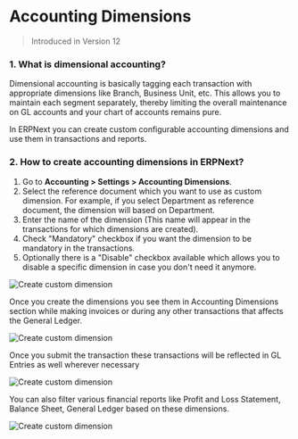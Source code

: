 <!-- add-breadcrumbs -->
# Accounting Dimensions

>Introduced in Version 12

### 1. What is dimensional accounting?
Dimensional accounting is basically tagging each transaction with appropriate dimensions like Branch, Business Unit, etc. This allows you to maintain each segment separately, thereby limiting the overall maintenance on GL accounts and your chart of accounts remains pure.

In ERPNext you can create custom configurable accounting dimensions and use them in transactions and reports.

### 2. How to create accounting dimensions in ERPNext?

1. Go to **Accounting > Settings > Accounting Dimensions**.
1. Select the reference document which you want to use as custom dimension. For example, if you select Department as reference document, the dimension will based on Department.
1. Enter the name of the dimension (This name will appear in the transactions for which dimensions are created).
1. Check "Mandatory" checkbox if you want the dimension to be mandatory in the transactions.
1. Optionally there is a "Disable" checkbox available which allows you to disable a specific dimension in case you don't need it anymore.

<img alt="Create custom dimension" class="screenshot" src="{{docs_base_url}}/assets/img/accounts/accounting-dimension.png">

Once you create the dimensions you see them in Accounting Dimensions section while making invoices or during any other transactions that affects the General Ledger.

<img alt="Create custom dimension" class="screenshot" src="{{docs_base_url}}/assets/img/accounts/dimension-section.png">

Once you submit the transaction these transactions will be reflected in GL Entries as well wherever necessary

<img alt="Create custom dimension" class="screenshot" src="{{docs_base_url}}/assets/img/accounts/gl-entry.png">

You can also filter various financial reports like Profit and Loss Statement, Balance Sheet, General Ledger based on these dimensions.

<img alt="Create custom dimension" class="screenshot" src="{{docs_base_url}}/assets/img/accounts/report-dimension.png">